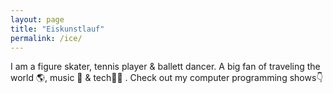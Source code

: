 ```yaml
---
layout: page
title: "Eiskunstlauf"
permalink: /ice/
---
```


I am a figure skater, tennis player & ballett dancer. A big fan of traveling the world 🌎, music 🎵 & tech🧑‍🔧 . Check out my computer programming shows👇

